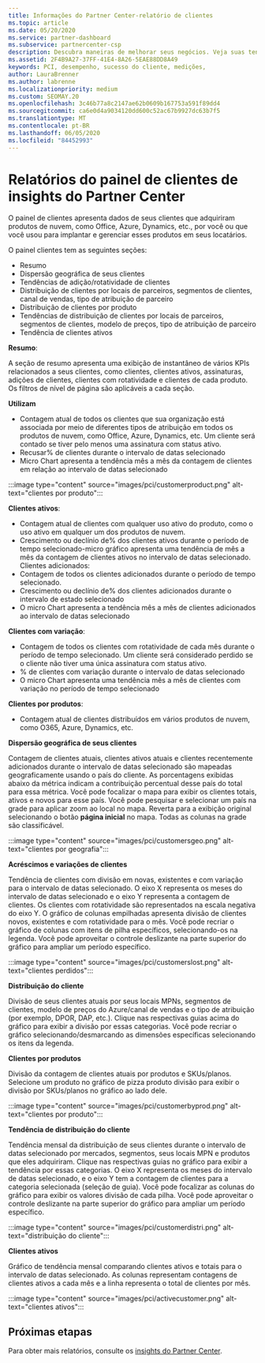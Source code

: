 ```yaml
---
title: Informações do Partner Center-relatório de clientes
ms.topic: article
ms.date: 05/20/2020
ms.service: partner-dashboard
ms.subservice: partnercenter-csp
description: Descubra maneiras de melhorar seus negócios. Veja suas tendências específicas do cliente por geografia, por produto e outros atributos.
ms.assetid: 2F4B9A27-37FF-41E4-8A26-5EAE88DD8A49
keywords: PCI, desempenho, sucesso do cliente, medições,
author: LauraBrenner
ms.author: labrenne
ms.localizationpriority: medium
ms.custom: SEOMAY.20
ms.openlocfilehash: 3c46b77a8c2147ae62b0609b167753a591f89dd4
ms.sourcegitcommit: ca6e0d4a9034120dd600c52ac67b9927dc63b7f5
ms.translationtype: MT
ms.contentlocale: pt-BR
ms.lasthandoff: 06/05/2020
ms.locfileid: "84452993"
---
```

# <a name="customers-dashboard-reports-from-partner-center-insights"></a>Relatórios do painel de clientes de insights do Partner Center

O painel de clientes apresenta dados de seus clientes que adquiriram produtos de nuvem, como Office, Azure, Dynamics, etc., por você ou que você usou para implantar e gerenciar esses produtos em seus locatários. 
 
O painel clientes tem as seguintes seções: 

- Resumo  
- Dispersão geográfica de seus clientes 
- Tendências de adição/rotatividade de clientes 
- Distribuição de clientes por locais de parceiros, segmentos de clientes, canal de vendas, tipo de atribuição de parceiro 
- Distribuição de clientes por produto 
- Tendências de distribuição de clientes por locais de parceiros, segmentos de clientes, modelo de preços, tipo de atribuição de parceiro 
- Tendência de clientes ativos 

**Resumo**:

A seção de resumo apresenta uma exibição de instantâneo de vários KPIs relacionados a seus clientes, como clientes, clientes ativos, assinaturas, adições de clientes, clientes com rotatividade e clientes de cada produto. Os filtros de nível de página são aplicáveis a cada seção.

**Utilizam**

- Contagem atual de todos os clientes que sua organização está associada por meio de diferentes tipos de atribuição em todos os produtos de nuvem, como Office, Azure, Dynamics, etc. Um cliente será contado se tiver pelo menos uma assinatura com status ativo.  
- Recusar% de clientes durante o intervalo de datas selecionado 
- Micro Chart apresenta a tendência mês a mês da contagem de clientes em relação ao intervalo de datas selecionado

:::image type="content" source="images/pci/customerproduct.png" alt-text="clientes por produto":::

**Clientes ativos**:

- Contagem atual de clientes com qualquer uso ativo do produto, como o uso ativo em qualquer um dos produtos de nuvem. 
- Crescimento ou declínio de% dos clientes ativos durante o período de tempo selecionado-micro gráfico apresenta uma tendência de mês a mês da contagem de clientes ativos no intervalo de datas selecionado.
Clientes adicionados:
- Contagem de todos os clientes adicionados durante o período de tempo selecionado.
- Crescimento ou declínio de% dos clientes adicionados durante o intervalo de estado selecionado 
- O micro Chart apresenta a tendência mês a mês de clientes adicionados ao intervalo de datas selecionado 

**Clientes com variação**:
- Contagem de todos os clientes com rotatividade de cada mês durante o período de tempo selecionado. Um cliente será considerado perdido se o cliente não tiver uma única assinatura com status ativo. 
- % de clientes com variação durante o intervalo de datas selecionado 
- O micro Chart apresenta uma tendência mês a mês de clientes com variação no período de tempo selecionado 
 
**Clientes por produtos**:
- Contagem atual de clientes distribuídos em vários produtos de nuvem, como O365, Azure, Dynamics, etc.  

**Dispersão geográfica de seus clientes**

Contagem de clientes atuais, clientes ativos atuais e clientes recentemente adicionados durante o intervalo de datas selecionado são mapeadas geograficamente usando o país do cliente. As porcentagens exibidas abaixo da métrica indicam a contribuição percentual desse país do total para essa métrica. Você pode focalizar o mapa para exibir os clientes totais, ativos e novos para esse país. Você pode pesquisar e selecionar um país na grade para aplicar zoom ao local no mapa. Reverta para a exibição original selecionando o botão **página inicial** no mapa. Todas as colunas na grade são classificável.  

:::image type="content" source="images/pci/customersgeo.png" alt-text="clientes por geografia":::

**Acréscimos e variações de clientes**

Tendência de clientes com divisão em novas, existentes e com variação para o intervalo de datas selecionado. O eixo X representa os meses do intervalo de datas selecionado e o eixo Y representa a contagem de clientes. Os clientes com rotatividade são representados na escala negativa do eixo Y. O gráfico de colunas empilhadas apresenta divisão de clientes novos, existentes e com rotatividade para o mês. Você pode recriar o gráfico de colunas com itens de pilha específicos, selecionando-os na legenda. Você pode aproveitar o controle deslizante na parte superior do gráfico para ampliar um período específico. 

:::image type="content" source="images/pci/customerslost.png" alt-text="clientes perdidos":::

**Distribuição do cliente**

Divisão de seus clientes atuais por seus locais MPNs, segmentos de clientes, modelo de preços do Azure/canal de vendas e o tipo de atribuição (por exemplo, DPOR, DAP, etc.). Clique nas respectivas guias acima do gráfico para exibir a divisão por essas categorias. Você pode recriar o gráfico selecionando/desmarcando as dimensões específicas selecionando os itens da legenda. 

**Clientes por produtos**

Divisão da contagem de clientes atuais por produtos e SKUs/planos. Selecione um produto no gráfico de pizza produto divisão para exibir o divisão por SKUs/planos no gráfico ao lado dele.

:::image type="content" source="images/pci/customerbyprod.png" alt-text="clientes por produto":::

**Tendência de distribuição do cliente** 

Tendência mensal da distribuição de seus clientes durante o intervalo de datas selecionado por mercados, segmentos, seus locais MPN e produtos que eles adquiriram. Clique nas respectivas guias no gráfico para exibir a tendência por essas categorias. O eixo X representa os meses do intervalo de datas selecionado, e o eixo Y tem a contagem de clientes para a categoria selecionada (seleção de guia). Você pode focalizar as colunas do gráfico para exibir os valores divisão de cada pilha. Você pode aproveitar o controle deslizante na parte superior do gráfico para ampliar um período específico.   

:::image type="content" source="images/pci/customerdistri.png" alt-text="distribuição do cliente":::

**Clientes ativos**

Gráfico de tendência mensal comparando clientes ativos e totais para o intervalo de datas selecionado. As colunas representam contagens de clientes ativos a cada mês e a linha representa o total de clientes por mês. 

:::image type="content" source="images/pci/activecustomer.png" alt-text="clientes ativos":::

## <a name="next-steps"></a>Próximas etapas

Para obter mais relatórios, consulte os [insights do Partner Center](partner-center-insights.md).
